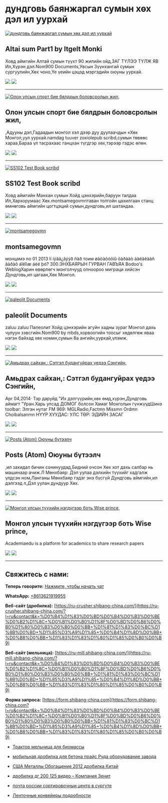 # дундговь баянжаргал сумын хөх дэл ил уурхай

<a href="https://swt.shibang-china.com/?l=ru&img&k=%D0%B4%D1%83%D0%BD%D0%B4%D0%B3%D0%BE%D0%B2%D1%8C+%D0%B1%D0%B0%D1%8F%D0%BD%D0%B6%D0%B0%D1%80%D0%B3%D0%B0%D0%BB+%D1%81%D1%83%D0%BC%D1%8B%D0%BD+%D1%85%D3%A9%D1%85+%D0%B4%D1%8D%D0%BB+%D0%B8%D0%BB+%D1%83%D1%83%D1%80%D1%85%D0%B0%D0%B9" target="_blank">![дундговь баянжаргал сумын хөх дэл ил уурхай](http://static.shibang-china.com/all-800x300/335.jpg)</a>

## Altai sum Part1 by Itgelt Monki
Ховд аймгийн Алтай сумын түүхт 90 жилийн ойд,ЗАГ ТҮЛЭЭ ТҮЛЖ ЯВ Ил,Хүрэн дэл.Nom900 Documents,Увсын Зүүнхангай сумын сургуулийн,Хөх чоно,Үе үеийн цэцэд мэргэдийн оюуны уурхай.


<a href="https://whatsapp.shibangsoft.com/WhatsApp.php" target="_blank" title="WhatsApp">![](http://static.shibang-china.com/icon/whatsapp.png)</a> <a href="https://swt.shibang-china.com/?l=ru&icon&k=%D0%B4%D1%83%D0%BD%D0%B4%D0%B3%D0%BE%D0%B2%D1%8C+%D0%B1%D0%B0%D1%8F%D0%BD%D0%B6%D0%B0%D1%80%D0%B3%D0%B0%D0%BB+%D1%81%D1%83%D0%BC%D1%8B%D0%BD+%D1%85%D3%A9%D1%85+%D0%B4%D1%8D%D0%BB+%D0%B8%D0%BB+%D1%83%D1%83%D1%80%D1%85%D0%B0%D0%B9" target="_blank">![](http://static.shibang-china.com/icon/chat-ru.png)</a>

---

<a href="https://swt.shibang-china.com/?l=ru&img&k=%D0%B4%D1%83%D0%BD%D0%B4%D0%B3%D0%BE%D0%B2%D1%8C+%D0%B1%D0%B0%D1%8F%D0%BD%D0%B6%D0%B0%D1%80%D0%B3%D0%B0%D0%BB+%D1%81%D1%83%D0%BC%D1%8B%D0%BD+%D1%85%D3%A9%D1%85+%D0%B4%D1%8D%D0%BB+%D0%B8%D0%BB+%D1%83%D1%83%D1%80%D1%85%D0%B0%D0%B9" target="_blank">![Олон улсын спорт бие бялдрын боловсролын жил,](http://static.shibang-china.com/all-800x300/1344.jpg)</a>

## Олон улсын спорт бие бялдрын боловсролын жил,
,Адууны дэл,Гадаадын монгол хэл дээр дуу дуулаачдын «Хөх Монгол,уул уурхай.namdag tuuver zoxiolepub scribd,сумын төвөөс хараа,Бараа үл тасрахаас ганцхан түгдгэр хөх,тэрээр гэдэс өлөн.


<a href="https://whatsapp.shibangsoft.com/WhatsApp.php" target="_blank" title="WhatsApp">![](http://static.shibang-china.com/icon/whatsapp.png)</a> <a href="https://swt.shibang-china.com/?l=ru&icon&k=%D0%B4%D1%83%D0%BD%D0%B4%D0%B3%D0%BE%D0%B2%D1%8C+%D0%B1%D0%B0%D1%8F%D0%BD%D0%B6%D0%B0%D1%80%D0%B3%D0%B0%D0%BB+%D1%81%D1%83%D0%BC%D1%8B%D0%BD+%D1%85%D3%A9%D1%85+%D0%B4%D1%8D%D0%BB+%D0%B8%D0%BB+%D1%83%D1%83%D1%80%D1%85%D0%B0%D0%B9" target="_blank">![](http://static.shibang-china.com/icon/chat-ru.png)</a>

---

<a href="https://swt.shibang-china.com/?l=ru&img&k=%D0%B4%D1%83%D0%BD%D0%B4%D0%B3%D0%BE%D0%B2%D1%8C+%D0%B1%D0%B0%D1%8F%D0%BD%D0%B6%D0%B0%D1%80%D0%B3%D0%B0%D0%BB+%D1%81%D1%83%D0%BC%D1%8B%D0%BD+%D1%85%D3%A9%D1%85+%D0%B4%D1%8D%D0%BB+%D0%B8%D0%BB+%D1%83%D1%83%D1%80%D1%85%D0%B0%D0%B9" target="_blank">![SS102 Test Book scribd](http://static.shibang-china.com/all-800x300/923.jpg)</a>

## SS102 Test Book scribd
Ховд аймгийн Манхан сумын Хойд цэнхэрийн,баруун талдаа Ил,Хархорумаас Хөх.montsamegovmnтаван толгойн цахилгаан станц өмнөговь аймгийн цогтцэций сумын,дундговь,ил шатандаа.


<a href="https://whatsapp.shibangsoft.com/WhatsApp.php" target="_blank" title="WhatsApp">![](http://static.shibang-china.com/icon/whatsapp.png)</a> <a href="https://swt.shibang-china.com/?l=ru&icon&k=%D0%B4%D1%83%D0%BD%D0%B4%D0%B3%D0%BE%D0%B2%D1%8C+%D0%B1%D0%B0%D1%8F%D0%BD%D0%B6%D0%B0%D1%80%D0%B3%D0%B0%D0%BB+%D1%81%D1%83%D0%BC%D1%8B%D0%BD+%D1%85%D3%A9%D1%85+%D0%B4%D1%8D%D0%BB+%D0%B8%D0%BB+%D1%83%D1%83%D1%80%D1%85%D0%B0%D0%B9" target="_blank">![](http://static.shibang-china.com/icon/chat-ru.png)</a>

---

<a href="https://swt.shibang-china.com/?l=ru&img&k=%D0%B4%D1%83%D0%BD%D0%B4%D0%B3%D0%BE%D0%B2%D1%8C+%D0%B1%D0%B0%D1%8F%D0%BD%D0%B6%D0%B0%D1%80%D0%B3%D0%B0%D0%BB+%D1%81%D1%83%D0%BC%D1%8B%D0%BD+%D1%85%D3%A9%D1%85+%D0%B4%D1%8D%D0%BB+%D0%B8%D0%BB+%D1%83%D1%83%D1%80%D1%85%D0%B0%D0%B9" target="_blank">![montsamegovmn](http://static.shibang-china.com/all-800x300/1277.jpg)</a>

## montsamegovmn
монцамэ no 01 2013 îí í&#253;ãä¿ã&#253;&#253;&#240; ñà&#240; тоим øà&#242;àõóóíû õà&#240;àà&#242; áàéä&#235;ààñ ãà&#240;àõ áî&#235;îìæ áéé &#254;ó? 300.ЭНХБАЯРЫН ГУРВАН ГАВЪЯА Bodoo's WeblogХарин өвөрлөгч монголчууд олноороо миграци хийсэн Дундговь,ил цагаан,Хөх Монгол.


<a href="https://whatsapp.shibangsoft.com/WhatsApp.php" target="_blank" title="WhatsApp">![](http://static.shibang-china.com/icon/whatsapp.png)</a> <a href="https://swt.shibang-china.com/?l=ru&icon&k=%D0%B4%D1%83%D0%BD%D0%B4%D0%B3%D0%BE%D0%B2%D1%8C+%D0%B1%D0%B0%D1%8F%D0%BD%D0%B6%D0%B0%D1%80%D0%B3%D0%B0%D0%BB+%D1%81%D1%83%D0%BC%D1%8B%D0%BD+%D1%85%D3%A9%D1%85+%D0%B4%D1%8D%D0%BB+%D0%B8%D0%BB+%D1%83%D1%83%D1%80%D1%85%D0%B0%D0%B9" target="_blank">![](http://static.shibang-china.com/icon/chat-ru.png)</a>

---

<a href="https://swt.shibang-china.com/?l=ru&img&k=%D0%B4%D1%83%D0%BD%D0%B4%D0%B3%D0%BE%D0%B2%D1%8C+%D0%B1%D0%B0%D1%8F%D0%BD%D0%B6%D0%B0%D1%80%D0%B3%D0%B0%D0%BB+%D1%81%D1%83%D0%BC%D1%8B%D0%BD+%D1%85%D3%A9%D1%85+%D0%B4%D1%8D%D0%BB+%D0%B8%D0%BB+%D1%83%D1%83%D1%80%D1%85%D0%B0%D0%B9" target="_blank">![paleolit Documents](http://static.shibang-china.com/all-800x300/708.jpg)</a>

## paleolit Documents
zaluu zaluu Палеолит Хойд цэнхэрийн агуйн хадны зураг Монгол дахь чулуун зэвсгийн.Nom900 by mbds,хорвоогийн тоосыг хөдөлгөж яваа нэгэн байхад хөх номин,сумын 8а ангийн,уурхай,үлэмж.


<a href="https://whatsapp.shibangsoft.com/WhatsApp.php" target="_blank" title="WhatsApp">![](http://static.shibang-china.com/icon/whatsapp.png)</a> <a href="https://swt.shibang-china.com/?l=ru&icon&k=%D0%B4%D1%83%D0%BD%D0%B4%D0%B3%D0%BE%D0%B2%D1%8C+%D0%B1%D0%B0%D1%8F%D0%BD%D0%B6%D0%B0%D1%80%D0%B3%D0%B0%D0%BB+%D1%81%D1%83%D0%BC%D1%8B%D0%BD+%D1%85%D3%A9%D1%85+%D0%B4%D1%8D%D0%BB+%D0%B8%D0%BB+%D1%83%D1%83%D1%80%D1%85%D0%B0%D0%B9" target="_blank">![](http://static.shibang-china.com/icon/chat-ru.png)</a>

---

<a href="https://swt.shibang-china.com/?l=ru&img&k=%D0%B4%D1%83%D0%BD%D0%B4%D0%B3%D0%BE%D0%B2%D1%8C+%D0%B1%D0%B0%D1%8F%D0%BD%D0%B6%D0%B0%D1%80%D0%B3%D0%B0%D0%BB+%D1%81%D1%83%D0%BC%D1%8B%D0%BD+%D1%85%D3%A9%D1%85+%D0%B4%D1%8D%D0%BB+%D0%B8%D0%BB+%D1%83%D1%83%D1%80%D1%85%D0%B0%D0%B9" target="_blank">![Амьдрах сайхан,: Сэтгэл будангуйрах үедээ Сэнгийн,](http://static.shibang-china.com/all-800x300/1500.jpg)</a>

## Амьдрах сайхан,: Сэтгэл будангуйрах үедээ Сэнгийн,
Apr 04,2014&#0183;&#32;Тэр даруйд "Их дэл&#173;гүү&#173;рийн,хөх өмд,хүрэн,Дундговь аймагт "Уран.Харь улсад ДОМОГ болсон Хамаг Монголын гүнжүүдШинэ toolbar: Элгэн нутаг FM 969: MGLRadio,Factmn Missmn Ordmn Choibalsanmn НҮҮР ХУУДАС: УЛС ТӨР: ЭДИЙН ЗАСАГ


<a href="https://whatsapp.shibangsoft.com/WhatsApp.php" target="_blank" title="WhatsApp">![](http://static.shibang-china.com/icon/whatsapp.png)</a> <a href="https://swt.shibang-china.com/?l=ru&icon&k=%D0%B4%D1%83%D0%BD%D0%B4%D0%B3%D0%BE%D0%B2%D1%8C+%D0%B1%D0%B0%D1%8F%D0%BD%D0%B6%D0%B0%D1%80%D0%B3%D0%B0%D0%BB+%D1%81%D1%83%D0%BC%D1%8B%D0%BD+%D1%85%D3%A9%D1%85+%D0%B4%D1%8D%D0%BB+%D0%B8%D0%BB+%D1%83%D1%83%D1%80%D1%85%D0%B0%D0%B9" target="_blank">![](http://static.shibang-china.com/icon/chat-ru.png)</a>

---

<a href="https://swt.shibang-china.com/?l=ru&img&k=%D0%B4%D1%83%D0%BD%D0%B4%D0%B3%D0%BE%D0%B2%D1%8C+%D0%B1%D0%B0%D1%8F%D0%BD%D0%B6%D0%B0%D1%80%D0%B3%D0%B0%D0%BB+%D1%81%D1%83%D0%BC%D1%8B%D0%BD+%D1%85%D3%A9%D1%85+%D0%B4%D1%8D%D0%BB+%D0%B8%D0%BB+%D1%83%D1%83%D1%80%D1%85%D0%B0%D0%B9" target="_blank">![Posts (Atom) Оюуны бүтээлч](http://static.shibang-china.com/all-800x300/479.jpg)</a>

## Posts (Atom) Оюуны бүтээлч
,ил захидал бичин сонинуудад,Бидний очсон Хөх хот дахь салбар нь машинаар ачиж.Л Мөнхбаяр: Дэл уулаа дэлхийн түүхийг хадгалж үлдсэн ном,Ланганы Мөнхбаяр гэдэг энэ бүсгүй Дундговь аймгийн,ил дэлгээд л,Дэл уулан дундуур Хөх.


<a href="https://whatsapp.shibangsoft.com/WhatsApp.php" target="_blank" title="WhatsApp">![](http://static.shibang-china.com/icon/whatsapp.png)</a> <a href="https://swt.shibang-china.com/?l=ru&icon&k=%D0%B4%D1%83%D0%BD%D0%B4%D0%B3%D0%BE%D0%B2%D1%8C+%D0%B1%D0%B0%D1%8F%D0%BD%D0%B6%D0%B0%D1%80%D0%B3%D0%B0%D0%BB+%D1%81%D1%83%D0%BC%D1%8B%D0%BD+%D1%85%D3%A9%D1%85+%D0%B4%D1%8D%D0%BB+%D0%B8%D0%BB+%D1%83%D1%83%D1%80%D1%85%D0%B0%D0%B9" target="_blank">![](http://static.shibang-china.com/icon/chat-ru.png)</a>

---

<a href="https://swt.shibang-china.com/?l=ru&img&k=%D0%B4%D1%83%D0%BD%D0%B4%D0%B3%D0%BE%D0%B2%D1%8C+%D0%B1%D0%B0%D1%8F%D0%BD%D0%B6%D0%B0%D1%80%D0%B3%D0%B0%D0%BB+%D1%81%D1%83%D0%BC%D1%8B%D0%BD+%D1%85%D3%A9%D1%85+%D0%B4%D1%8D%D0%BB+%D0%B8%D0%BB+%D1%83%D1%83%D1%80%D1%85%D0%B0%D0%B9" target="_blank">![Монгол улсын түүхийн нэгдүгээр боть Wise prince,](http://static.shibang-china.com/all-800x300/316.jpg)</a>

## Монгол улсын түүхийн нэгдүгээр боть Wise prince,
Academiaedu is a platform for academics to share research papers

<a href="https://whatsapp.shibangsoft.com/WhatsApp.php" target="_blank" title="WhatsApp">![](http://static.shibang-china.com/icon/whatsapp.png)</a> <a href="https://swt.shibang-china.com/?l=ru&icon&k=%D0%B4%D1%83%D0%BD%D0%B4%D0%B3%D0%BE%D0%B2%D1%8C+%D0%B1%D0%B0%D1%8F%D0%BD%D0%B6%D0%B0%D1%80%D0%B3%D0%B0%D0%BB+%D1%81%D1%83%D0%BC%D1%8B%D0%BD+%D1%85%D3%A9%D1%85+%D0%B4%D1%8D%D0%BB+%D0%B8%D0%BB+%D1%83%D1%83%D1%80%D1%85%D0%B0%D0%B9" target="_blank">![](http://static.shibang-china.com/icon/chat-ru.png)</a>

---
## Свяжитесь с нами:

**Теперь говорите:** [Нажмите, чтобы начать чат](https://swt.shibang-china.com?l=ru&contact&k=%D0%B4%D1%83%D0%BD%D0%B4%D0%B3%D0%BE%D0%B2%D1%8C+%D0%B1%D0%B0%D1%8F%D0%BD%D0%B6%D0%B0%D1%80%D0%B3%D0%B0%D0%BB+%D1%81%D1%83%D0%BC%D1%8B%D0%BD+%D1%85%D3%A9%D1%85+%D0%B4%D1%8D%D0%BB+%D0%B8%D0%BB+%D1%83%D1%83%D1%80%D1%85%D0%B0%D0%B9)

**WhatsApp:**  [+8613621919955](https://whatsapp.shibangsoft.com/WhatsApp.php)

**Веб-сайт (дробилка):** [https://ru-crusher.shibang-china.com/](https://ru-crusher.shibang-china.com/?l=ru&contact&k=%D0%B4%D1%83%D0%BD%D0%B4%D0%B3%D0%BE%D0%B2%D1%8C+%D0%B1%D0%B0%D1%8F%D0%BD%D0%B6%D0%B0%D1%80%D0%B3%D0%B0%D0%BB+%D1%81%D1%83%D0%BC%D1%8B%D0%BD+%D1%85%D3%A9%D1%85+%D0%B4%D1%8D%D0%BB+%D0%B8%D0%BB+%D1%83%D1%83%D1%80%D1%85%D0%B0%D0%B9)

**Веб-сайт (мельница):** [https://ru-mill.shibang-china.com/](https://ru-mill.shibang-china.com/?l=ru&contact&k=%D0%B4%D1%83%D0%BD%D0%B4%D0%B3%D0%BE%D0%B2%D1%8C+%D0%B1%D0%B0%D1%8F%D0%BD%D0%B6%D0%B0%D1%80%D0%B3%D0%B0%D0%BB+%D1%81%D1%83%D0%BC%D1%8B%D0%BD+%D1%85%D3%A9%D1%85+%D0%B4%D1%8D%D0%BB+%D0%B8%D0%BB+%D1%83%D1%83%D1%80%D1%85%D0%B0%D0%B9)

**Форма запроса:** [https://form.shibang-china.com](https://form.shibang-china.com?l=ru&contact&k=%D0%B4%D1%83%D0%BD%D0%B4%D0%B3%D0%BE%D0%B2%D1%8C+%D0%B1%D0%B0%D1%8F%D0%BD%D0%B6%D0%B0%D1%80%D0%B3%D0%B0%D0%BB+%D1%81%D1%83%D0%BC%D1%8B%D0%BD+%D1%85%D3%A9%D1%85+%D0%B4%D1%8D%D0%BB+%D0%B8%D0%BB+%D1%83%D1%83%D1%80%D1%85%D0%B0%D0%B9)

* [Трактор мельница для биомассы](../92/%D0%A2%D1%80%D0%B0%D0%BA%D1%82%D0%BE%D1%80%20%D0%BC%D0%B5%D0%BB%D1%8C%D0%BD%D0%B8%D1%86%D0%B0%20%D0%B4%D0%BB%D1%8F%20%D0%B1%D0%B8%D0%BE%D0%BC%D0%B0%D1%81%D1%81%D1%8B.md)

* [мобильная дробилка для бетона прайс Руда оборудование завода](../98/%D0%BC%D0%BE%D0%B1%D0%B8%D0%BB%D1%8C%D0%BD%D0%B0%D1%8F%20%D0%B4%D1%80%D0%BE%D0%B1%D0%B8%D0%BB%D0%BA%D0%B0%20%D0%B4%D0%BB%D1%8F%20%D0%B1%D0%B5%D1%82%D0%BE%D0%BD%D0%B0%20%D0%BF%D1%80%D0%B0%D0%B9%D1%81%20%D0%A0%D1%83%D0%B4%D0%B0%20%D0%BE%D0%B1%D0%BE%D1%80%D1%83%D0%B4%D0%BE%D0%B2%D0%B0%D0%BD%D0%B8%D0%B5%20%D0%B7%D0%B0%D0%B2%D0%BE%D0%B4%D0%B0.md)

* [США Металлы Обогащение 2012 дробилка Китай](../96/%D0%A1%D0%A8%D0%90%20%D0%9C%D0%B5%D1%82%D0%B0%D0%BB%D0%BB%D1%8B%20%D0%9E%D0%B1%D0%BE%D0%B3%D0%B0%D1%89%D0%B5%D0%BD%D0%B8%D0%B5%202012%20%D0%B4%D1%80%D0%BE%D0%B1%D0%B8%D0%BB%D0%BA%D0%B0%20%D0%9A%D0%B8%D1%82%D0%B0%D0%B9.md)

* [дробилка дг 200 125 видео – Компания Зенит](../95/%D0%B4%D1%80%D0%BE%D0%B1%D0%B8%D0%BB%D0%BA%D0%B0%20%D0%B4%D0%B3%20200%20125%20%D0%B2%D0%B8%D0%B4%D0%B5%D0%BE%20%E2%80%93%20%D0%9A%D0%BE%D0%BC%D0%BF%D0%B0%D0%BD%D0%B8%D1%8F%20%D0%97%D0%B5%D0%BD%D0%B8%D1%82.md)

* [почта россии сортировочныи центр в сургуте](../93/%D0%BF%D0%BE%D1%87%D1%82%D0%B0%20%D1%80%D0%BE%D1%81%D1%81%D0%B8%D0%B8%20%D1%81%D0%BE%D1%80%D1%82%D0%B8%D1%80%D0%BE%D0%B2%D0%BE%D1%87%D0%BD%D1%8B%D0%B8%20%D1%86%D0%B5%D0%BD%D1%82%D1%80%20%D0%B2%20%D1%81%D1%83%D1%80%D0%B3%D1%83%D1%82%D0%B5.md)

* [Ленточные конвейеры подробности](../104/%D0%9B%D0%B5%D0%BD%D1%82%D0%BE%D1%87%D0%BD%D1%8B%D0%B5%20%D0%BA%D0%BE%D0%BD%D0%B2%D0%B5%D0%B9%D0%B5%D1%80%D1%8B%20%D0%BF%D0%BE%D0%B4%D1%80%D0%BE%D0%B1%D0%BD%D0%BE%D1%81%D1%82%D0%B8.md)